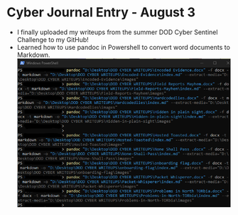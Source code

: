 # Cyber Journal Entry - August 3

- I finally uploaded my writeups from the summer DOD Cyber Sentinel Challenge to my GitHub!
- Learned how to use pandoc in Powershell to convert word documents to Markdown.
![screenshot](../assets/images/pandocpowershell.png)

